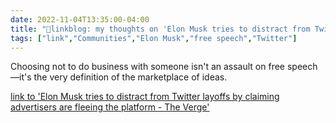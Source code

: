 ```yaml
---
date: 2022-11-04T13:35:00-04:00
title: "🔗linkblog: my thoughts on 'Elon Musk tries to distract from Twitter layoffs by claiming advertisers are fleeing the platform - The Verge'"
tags: ["link","Communities","Elon Musk","free speech","Twitter"]
---
```

Choosing not to do business with someone isn't an assault on free speech—it's the very definition of the marketplace of ideas.
 

[link to 'Elon Musk tries to distract from Twitter layoffs by claiming advertisers are fleeing the platform - The Verge'](https://www.theverge.com/2022/11/4/23440510/elon-musk-twitter-revenue-drop-advertising-exodus)
